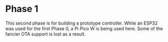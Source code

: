 # Phase 1

This second phase is for building a prototype controller. While an ESP32 was used for the first Phase 0, a Pi Pico W is being used here. Some of the fancier OTA support is lost as a result.